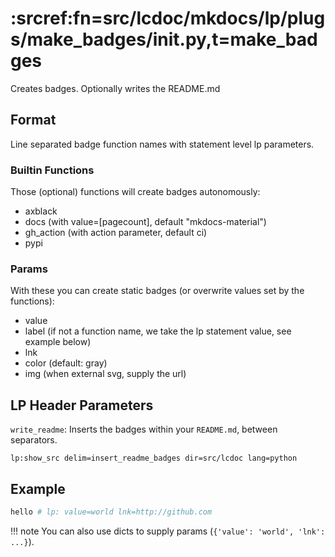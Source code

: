 # :srcref:fn=src/lcdoc/mkdocs/lp/plugs/make_badges/__init__.py,t=make_badges

Creates badges. Optionally writes the README.md

## Format

Line separated badge function names with statement level lp parameters.

### Builtin Functions

Those (optional) functions will create badges autonomously:

- axblack
- docs (with value=[pagecount], default "mkdocs-material")
- gh_action (with action parameter, default ci)
- pypi

### Params

With these you can create static badges (or overwrite values set by the functions):

- value
- label (if not a function name, we take the lp statement value, see example below)
- lnk
- color (default: gray)
- img (when external svg, supply the url)

## LP Header Parameters

`write_readme`: Inserts the badges within your `README.md`, between separators.

`lp:show_src delim=insert_readme_badges dir=src/lcdoc lang=python`

## Example

```bash lp addsrc mode=make_badges eval=always
hello # lp: value=world lnk=http://github.com 

```

!!! note
    You can also use dicts to supply params (`{'value': 'world', 'lnk': ...}`).
